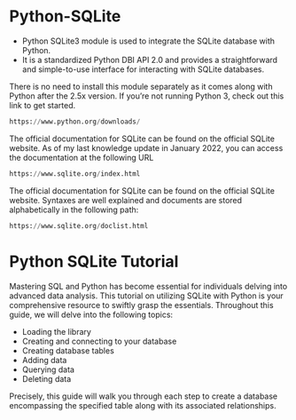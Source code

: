 # Python-SQLite
-  Python SQLite3 module is used to integrate the SQLite database with Python.
-  It is a standardized Python DBI API 2.0 and provides a straightforward and simple-to-use interface for interacting with SQLite databases.

There is no need to install this module separately as it comes along with Python after the 2.5x version.
If you’re not running Python 3, check out this link to get started.

```python 
https://www.python.org/downloads/
```

The official documentation for SQLite can be found on the official SQLite website. As of my last knowledge update in January 2022, you can access the documentation at the following URL

```python 
https://www.sqlite.org/index.html
```
The official documentation for SQLite can be found on the official SQLite website. Syntaxes are well explained and documents are stored alphabetically in the following path:

```python
https://www.sqlite.org/doclist.html
```

# Python SQLite Tutorial
Mastering SQL and Python has become essential for individuals delving into advanced data analysis. This tutorial on utilizing SQLite with Python is your comprehensive resource to swiftly grasp the essentials. Throughout this guide, we will delve into the following topics:

- Loading the library
- Creating and connecting to your database
- Creating database tables
- Adding data
- Querying data
- Deleting data

Precisely, this guide will walk you through each step to create a database encompassing the specified table along with its associated relationships.



